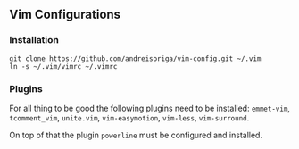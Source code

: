 ## Vim Configurations

### Installation

    git clone https://github.com/andreisoriga/vim-config.git ~/.vim
    ln -s ~/.vim/vimrc ~/.vimrc

### Plugins

For all thing to be good the following plugins need to be installed: `emmet-vim`, `tcomment_vim`, `unite.vim`, `vim-easymotion`, `vim-less`, `vim-surround`.

On top of that the plugin `powerline` must be configured and installed.

